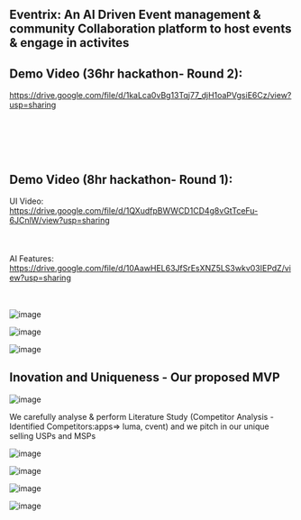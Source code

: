 Eventrix: An AI Driven Event management & community Collaboration platform to host events & engage in activites
-


Demo Video (36hr hackathon- Round 2):
-

https://drive.google.com/file/d/1kaLca0vBg13Tqj77_djH1oaPVgsiE6Cz/view?usp=sharing



<br/>
<br/>
<br/>
<br/>

Demo Video (8hr hackathon- Round 1):
-

UI Video: https://drive.google.com/file/d/1QXudfpBWWCD1CD4g8vGtTceFu-6JCnlW/view?usp=sharing
<br/>
<br/>
<br/>
<br/>
AI Features: https://drive.google.com/file/d/10AawHEL63JfSrEsXNZ5LS3wkv03IEPdZ/view?usp=sharing
<br/>
<br/>
<br/>

![image](https://github.com/user-attachments/assets/6a7a711a-9ee0-4fb7-9a36-5b7f1efb4834)

![image](https://github.com/user-attachments/assets/e411c3ea-f3bd-4645-b635-66750cc86c4f)

![image](https://github.com/user-attachments/assets/1352c709-3dd5-45c9-8ab5-b5ebd8adcc66)


Inovation and Uniqueness - Our proposed MVP
-
![image](https://github.com/user-attachments/assets/283b00ae-2a10-48a7-b97f-f39d4015e41b)


We carefully analyse & perform Literature Study (Competitor Analysis - Identified Competitors:apps=> luma, cvent) and we pitch in our unique selling USPs and MSPs

![image](https://github.com/user-attachments/assets/e184295f-9fbd-4ab7-a280-327b68e6e998)

![image](https://github.com/user-attachments/assets/a068ae8c-9064-466d-86b3-f9526b4d475a)

![image](https://github.com/user-attachments/assets/6942e08b-5c9f-462c-9dd4-95d7208da1e0)

![image](https://github.com/user-attachments/assets/68453448-61a2-4654-ba2c-cba35e332886)



